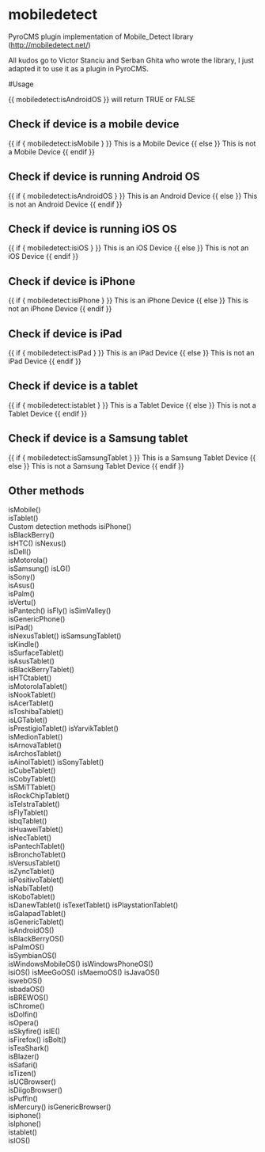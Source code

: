 mobiledetect
============

PyroCMS plugin implementation of Mobile_Detect library (http://mobiledetect.net/)

All kudos go to Victor Stanciu and Serban Ghita who wrote the library, I just adapted it to use it as a plugin in PyroCMS.

#Usage

{{ mobiledetect:isAndroidOS }} will return TRUE or FALSE

## Check if device is a mobile device
{{ if { mobiledetect:isMobile } }}
This is a Mobile Device
{{ else }}
This is not a Mobile Device
{{ endif }}

## Check if device is running Android OS

{{ if { mobiledetect:isAndroidOS } }}
This is an Android Device
{{ else }}
This is not an Android Device
{{ endif }}

## Check if device is running iOS OS

{{ if { mobiledetect:isiOS } }}
This is an iOS Device
{{ else }}
This is not an iOS Device
{{ endif }}

## Check if device is iPhone

{{ if { mobiledetect:isiPhone } }}
This is an iPhone Device
{{ else }}
This is not an iPhone Device
{{ endif }}

## Check if device is iPad

{{ if { mobiledetect:isiPad } }}
This is an iPad Device
{{ else }}
This is not an iPad Device
{{ endif }}

## Check if device is a tablet
{{ if { mobiledetect:istablet } }}
This is a Tablet Device
{{ else }}
This is not a Tablet Device
{{ endif }}

## Check if device is a Samsung tablet
{{ if { mobiledetect:isSamsungTablet } }}
This is a Samsung Tablet Device
{{ else }}
This is not a Samsung Tablet Device
{{ endif }}

## Other methods

isMobile()	
isTablet()	
Custom detection methods
isiPhone()	
isBlackBerry()	
isHTC()	
isNexus()	
isDell()	
isMotorola()	
isSamsung()	
isLG()	
isSony()	
isAsus()	
isPalm()	
isVertu()	
isPantech()	
isFly()	
isSimValley()	
isGenericPhone()	
isiPad()	
isNexusTablet()	
isSamsungTablet()	
isKindle()	
isSurfaceTablet()	
isAsusTablet()	
isBlackBerryTablet()	
isHTCtablet()	
isMotorolaTablet()	
isNookTablet()	
isAcerTablet()	
isToshibaTablet()	
isLGTablet()	
isPrestigioTablet()	
isYarvikTablet()	
isMedionTablet()	
isArnovaTablet()	
isArchosTablet()	
isAinolTablet()	
isSonyTablet()	
isCubeTablet()	
isCobyTablet()	
isSMiTTablet()	
isRockChipTablet()	
isTelstraTablet()	
isFlyTablet()	
isbqTablet()	
isHuaweiTablet()	
isNecTablet()	
isPantechTablet()	
isBronchoTablet()	
isVersusTablet()	
isZyncTablet()	
isPositivoTablet()	
isNabiTablet()	
isKoboTablet()	
isDanewTablet()	
isTexetTablet()	
isPlaystationTablet()	
isGalapadTablet()	
isGenericTablet()	
isAndroidOS()	
isBlackBerryOS()	
isPalmOS()	
isSymbianOS()	
isWindowsMobileOS()	
isWindowsPhoneOS()	
isiOS()	
isMeeGoOS()	
isMaemoOS()	
isJavaOS()	
iswebOS()	
isbadaOS()	
isBREWOS()	
isChrome()	
isDolfin()	
isOpera()	
isSkyfire()	
isIE()	
isFirefox()	
isBolt()	
isTeaShark()	
isBlazer()	
isSafari()	
isTizen()	
isUCBrowser()	
isDiigoBrowser()	
isPuffin()	
isMercury()	
isGenericBrowser()	
isiphone()	
isIphone()	
istablet()	
isIOS()